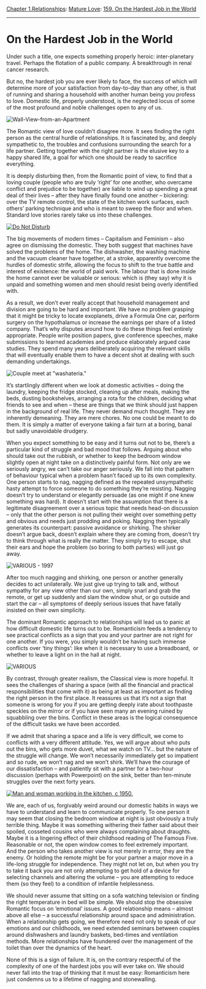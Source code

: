 [Chapter 1.Relationships](https://www.theschooloflife.com/thebookoflife/category/relationships/): [Mature Love](https://www.theschooloflife.com/thebookoflife/category/relationships/mature-love/): [159. On the Hardest Job in the World](https://www.theschooloflife.com/thebookoflife/the-hardest-job-in-the-world/)

* * *

# On the Hardest Job in the World

Under such a title, one expects something properly heroic: inter-planetary travel. Perhaps the flotation of a public company. A breakthrough in renal cancer research.

But no, the hardest job you are ever likely to face, the success of which will determine more of your satisfaction from day-to-day than any other, is that of running and sharing a household with another human being you profess to love. Domestic life, properly understood, is the neglected locus of some of the most profound and noble challenges open to any of us.

![Wall-View-from-an-Apartment](https://www.theschooloflife.com/thebookoflife/wp-content/uploads/2014/09/Wall-View-from-an-Apartment.jpg)

The Romantic view of love couldn’t disagree more. It sees finding the right person as the central hurdle of relationships. It is fascinated by, and deeply sympathetic to, the troubles and confusions surrounding the search for a life partner. Getting together with the right partner is the elusive key to a happy shared life, a goal for which one should be ready to sacrifice everything.

It is deeply disturbing then, from the Romantic point of view, to find that a loving couple (people who are truly ‘right’ for one another, who overcame conflict and prejudice to be together) are liable to wind up spending a great deal of their lives – after they have finally found one another – bickering: over the TV remote control, the state of the kitchen work surfaces, each others’ parking technique and who is meant to sweep the floor and when. Standard love stories rarely take us into these challenges.

[![Do Not Disturb](https://www.theschooloflife.com/thebookoflife/wp-content/uploads/2014/10/sink.jpg)](http://www.thebookoflife.org/wp-content/uploads/2014/10/sink.jpg)

The big movements of modern times – Capitalism and Feminism – also agree on dismissing the domestic. They both suggest that machines have solved the problems of the home. The dishwasher, the washing machine and the vacuum cleaner have together, at a stroke, apparently overcome the hurdles of domestic strife, allowing the focus to shift to the true battle and interest of existence: the world of paid work. The labour that is done inside the home cannot ever be valuable or serious: which is (they say) why it is unpaid and something women and men should resist being overly identified with.

As a result, we don’t ever really accept that household management and division are going to be hard and important. We have no problem grasping that it might be tricky to locate exoplanets, drive a Formula One car, perform surgery on the hypothalamus or increase the earnings per share of a listed company. That’s why disputes around how to do these things feel entirely appropriate. People write position papers, give conference speeches, make submissions to learned academies and produce elaborately argued case studies. They spend many years deliberately acquiring the relevant skills that will eventually enable them to have a decent shot at dealing with such demanding undertakings.

![Couple meet at "washateria."](https://www.theschooloflife.com/thebookoflife/wp-content/uploads/2014/09/launderette.jpg)

It’s startlingly different when we look at domestic activities – doing the laundry, keeping the fridge stocked, cleaning up after meals, making the beds, dusting bookshelves, arranging a rota for the children, deciding what friends to see and when – these are things that we think should just happen in the background of real life. They never demand much thought. They are inherently demeaning. They are mere chores. No one could be meant to do them. It is simply a matter of everyone taking a fair turn at a boring, banal but sadly unavoidable drudgery.

When you expect something to be easy and it turns out not to be, there’s a particular kind of struggle and bad mood that follows. Arguing about who should take out the rubbish, or whether to keep the bedroom window slightly open at night take on a distinctively painful form. Not only are we seriously angry, we can’t take our anger seriously. We fall into that pattern of behaviour typical when a problem hasn’t faced up to its own complexity. One person starts to nag, nagging defined as the repeated unsympathetic hasty attempt to force someone to do something they’re resisting. Nagging doesn’t try to understand or elegantly persuade (as one might if one knew something was hard). It doesn’t start with the assumption that there is a legitimate disagreement over a serious topic that needs head-on discussion – only that the other person is not pulling their weight over something petty and obvious and needs just prodding and poking. Nagging then typically generates its counterpart: passive avoidance or shirking. The shirker doesn’t argue back, doesn’t explain where they are coming from, doesn’t try to think through what is really the matter. They simply try to escape, shut their ears and hope the problem (so boring to both parties) will just go away.

![VARIOUS - 1997](https://www.theschooloflife.com/thebookoflife/wp-content/uploads/2014/09/mess3.jpg)

After too much nagging and shirking, one person or another generally decides to act unilaterally. We just give up trying to talk and, without sympathy for any view other than our own, simply snarl and grab the remote, or get up suddenly and slam the window shut, or go outside and start the car – all symptoms of deeply serious issues that have fatally insisted on their own simplicity.

The dominant Romantic approach to relationships will lead us to panic at how difficult domestic life turns out to be. Romanticism feeds a tendency to see practical conflicts as a sign that you and your partner are not right for one another. If you were, you simply wouldn’t be having such immense conflicts over ‘tiny things’: like when it is necessary to use a breadboard,&nbsp; or whether to leave a light on in the hall at night.

![VARIOUS](https://www.theschooloflife.com/thebookoflife/wp-content/uploads/2014/09/hose.jpg)

By contrast, through greater realism, the Classical view is more hopeful. It sees the challenges of sharing a space (with all the financial and practical responsibilities that come with it) as being at least as important as finding the right person in the first place. It reassures us that it’s not a sign that someone is wrong for you if you are getting deeply irate about toothpaste speckles on the mirror or if you have seen many an evening ruined by squabbling over the bins. Conflict in these areas is the logical consequence of the difficult tasks we have been accorded.

If we admit that sharing a space and a life is very difficult, we come to conflicts with a very different attitude. Yes, we will argue about who puts out the bins, who gets more duvet, what we watch on TV… but the nature of the struggle will change. We won’t necessarily immediately get so impatient and so rude, we won’t nag and we won’t shirk. We’ll have the courage of our dissatisfaction – and patiently sit with a partner for a two-hour discussion (perhaps with Powerpoint) on the sink, better than ten-minute struggles over the next forty years.

[![Man and woman working in the kitchen, c 1950.](https://www.theschooloflife.com/thebookoflife/wp-content/uploads/2014/10/kitchen.jpg)](http://www.thebookoflife.org/wp-content/uploads/2014/10/kitchen.jpg)

We are, each of us, forgivably weird around our domestic habits in ways we have to understand and learn to communicate properly. To one person it may seem that closing the bedroom window at night is just obviously a truly terrible thing. Maybe it was something withering their father said about their spoiled, cosseted cousins who were always complaining about draughts. Maybe it is a lingering effect of their childhood reading of The Famous Five. Reasonable or not, the open window comes to feel extremely important. And the person who takes another view is not merely in error, they are the enemy. Or holding the remote might be for your partner a major move in a life-long struggle for independence. They might not let on, but when you try to take it back you are not only attempting to get hold of a device for selecting channels and altering the volume – you are attempting to reduce them (so they feel) to a condition of infantile helplessness.

We should never assume that sitting on a sofa watching television or finding the right temperature in bed will be simple. We should stop the obsessive Romantic focus on ‘emotional’ issues. A good relationship means – almost above all else – a successful relationship around space and administration. When a relationship gets going, we therefore need not only to speak of our emotions and our childhoods, we need extended seminars between couples around dishwashers and laundry baskets, bed-times and ventilation methods. More relationships have foundered over the management of the toilet than over the dynamics of the heart.

None of this is a sign of failure. It is, on the contrary respectful of the complexity of one of the hardest jobs you will ever take on. We should never fall into the trap of thinking that it must be easy: Romanticism here just condemns us to a lifetime of nagging and stonewalling.
